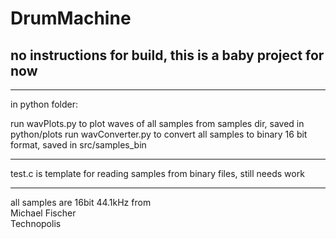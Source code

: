 # DrumMachine

## no instructions for build, this is a baby project for now
---
in python folder:

run wavPlots.py to plot waves of all samples from samples dir, saved in python/plots 
run wavConverter.py to convert all samples to binary 16 bit format, saved in src/samples_bin

---
test.c is template for reading samples from binary files, still needs work 

---
all samples are 16bit 44.1kHz from <br /> 
Michael Fischer <br />
Technopolis
